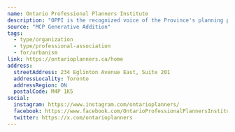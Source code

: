 ```yaml
---
name: Ontario Professional Planners Institute
description: "OPPI is the recognized voice of the Province's planning profession. Our almost 4,500 members work in government, private practice, universities, and not-for-profit agencies in the fields of urban and rural development, community design, environmental planning, transportation, health social services, heritage conservation, housing, and economic development. Our Members meet quality practice requirements and are accountable to OPPI and the public to practice ethically and to abide by a Professional Code of Practice."
source: "MCP Generative Addition"
tags:
  - type/organization
  - type/professional-association
  - for/urbanism
link: https://ontarioplanners.ca/home
address:
  streetAddress: 234 Eglinton Avenue East, Suite 201
  addressLocality: Toronto
  addressRegion: ON
  postalCode: M4P 1K5
social:
  instagram: https://www.instagram.com/ontarioplanners/
  facebook: https://www.facebook.com/OntarioProfessionalPlannersInstitute/
  twitter: https://x.com/ontarioplanners
---
```

